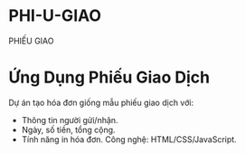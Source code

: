 # PHI-U-GIAO
PHIẾU GIAO
# Ứng Dụng Phiếu Giao Dịch
Dự án tạo hóa đơn giống mẫu phiếu giao dịch với:
- Thông tin người gửi/nhận.
- Ngày, số tiền, tổng cộng.
- Tính năng in hóa đơn.
Công nghệ: HTML/CSS/JavaScript.